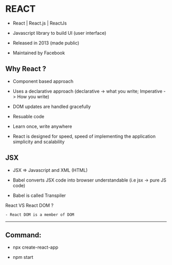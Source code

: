 # REACT

- React | React.js | ReactJs

- Javascript library to build UI (user interface)

- Released in 2013 (made public)

- Maintained by Facebook

## Why React ?

- Component based approach

- Uses a declarative approach (declarative -> what you write; Imperative -> How you write)

- DOM updates are handled gracefully

- Resuable code

- Learn once, write anywhere

- React is designed for speed, speed of implementing the application simplicity and scalability

## JSX

- JSX => Javascript and XML (HTML)

- Babel converts JSX code into browser understandable (i.e jsx -> pure JS code)

- Babel is called Transpiler


React VS React DOM ?

    - React DOM is a member of DOM


----------------------

## Command:

- npx create-react-app

- npm start